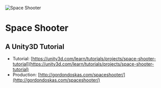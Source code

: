 ![Space Shooter](https://s3-us-west-2.amazonaws.com/s.cdpn.io/303256/screenshot_space-shooter.png)

# Space Shooter

## A Unity3D Tutorial

* Tutorial: [https://unity3d.com/learn/tutorials/projects/space-shooter-tutorial](https://unity3d.com/learn/tutorials/projects/space-shooter-tutorial)
* Production: [http://gordondoskas.com/spaceshooter/](http://gordondoskas.com/spaceshooter/)
